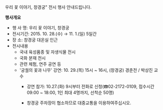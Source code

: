 우리 꽃 이야기, 창경궁" 전시 행사 안내드립니다.

**행사개요**
- 행 사 명: 우리 꽃 이야기, 창경궁
- 전시기간: 2015. 10. 28.(수) → 11. 1.(일) 5일간
- 장 소: 창경궁 대온실 인근
- 전시내용
  - 국내 육성품종 및 자생식물 전시
  - 국화 분재 전시
  - 관련 체험, 연주 공연 등
  - '궁궐의 꽃과 나무' 강연: 10. 29.(목) 15시 ~ 16시, (창경궁) 경춘전 / 박상진 교수
    - 강연 참가: 10.27.(화) 9시부터 전화로 신청(☎02-2172-0109, 접수시간 09:00 ~ 18:00, 1인 최대 4명까지, 선착순 50명)

    - 창경궁 주차장이 협소하므로 대중교통을 이용하여주십시오.